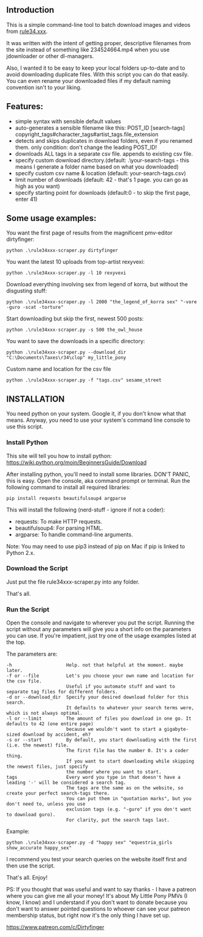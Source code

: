 ## Introduction
This is a simple command-line tool to batch download images and videos from [rule34.xxx](https://rule34.xxx/).

It was written with the intent of getting proper, descriptive filenames from the site 
instead of something like 234524664.mp4 when you use jdownloader or other dl-managers.

Also, I wanted it to be easy to keep your local folders up-to-date and to avoid
downloading duplicate files.
With this script you can do that easily. You can even rename your downloaded files if my
default naming convention isn't to your liking.

## Features:
- simple syntax with sensible default values
- auto-generates a sensible filename like this: POST_ID [search-tags] copyright_tags#character_tags#artist_tags.file_extension
- detects and skips duplicates in download folders, even if you renamed them. only condition: don't change the leading POST_ID!
- downloads ALL tags in a separate csv file. appends to existing csv file.
- specify custom download directory.(default: .\your-search-tags  -  this means I generate a folder name based on what you downloaded)
- specify custom csv name & location (default: your-search-tags.csv)
- limit number of downloads (default: 42 - that's 1 page. you can go as high as you want)
- specify starting point for downloads (default:0 - to skip the first page, enter 41)

## Some usage examples:

You want the first page of results from the magnificent pmv-editor dirtyfinger:

    python .\rule34xxx-scraper.py dirtyfinger

You want the latest 10 uploads from top-artist rexyvexi:

    python .\rule34xxx-scraper.py -l 10 rexyvexi

Download everything involving sex from legend of korra, but without the disgusting stuff:
    
    python .\rule34xxx-scraper.py -l 2000 "the_legend_of_korra sex" "-vore -guro -scat -torture" 

Start downloading but skip the first, newest 500 posts:
    
    python .\rule34xxx-scraper.py -s 500 the_owl_house

You want to save the downloads in a specific directory:
    
    python .\rule34xxx-scraper.py --download_dir "C:\Documents\Taxes\r34\clop" my_little_pony

Custom name and location for the csv file
    
    python .\rule34xxx-scraper.py -f "tags.csv" sesame_street

## INSTALLATION

You need python on your system. Google it, if you don't know what that means.
Anyway, you need to use your system's command line console to use this script.

### Install Python

This site will tell you how to install python: https://wiki.python.org/moin/BeginnersGuide/Download

After installing python, you'll need to install some libraries. DON'T PANIC, this is easy.
Open the console, aka command prompt or terminal.
Run the following command to install all required libraries:

    pip install requests beautifulsoup4 argparse

This will install the following (nerd-stuff - ignore if not a coder):
* requests: To make HTTP requests.
* beautifulsoup4: For parsing HTML.
* argparse: To handle command-line arguments.

Note: You may need to use pip3 instead of pip on Mac if pip is linked to Python 2.x.

### Download the Script
Just put the file rule34xxx-scraper.py into any folder. 

That's all.

### Run the Script
Open the console and navigate to wherever you put the script.
Running the script without any parameters will give you a short info on the parameters you can use.
If you're impatient, just try one of the usage examples listed at the top.

The parameters are:
```
-h                    Help. not that helpful at the moment. maybe later.
-f or --file          Let's you choose your own name and location for the csv file.
                      Useful if you automate stuff and want to separate tag files for different folders.
-d or --download_dir  Specify your desired download folder for this search.
                      It defaults to whatever your search terms were, which is not always optimal.
-l or --limit         The amount of files you download in one go. It defaults to 42 (one entire page)
                      because we wouldn't want to start a gigabyte-sized download by accident, eh?
-s or --start         By default, you start downloading with the first (i.e. the newest) file.
                      The first file has the number 0. It's a coder thing. 
                      If you want to start downloading while skipping the newest files, just specify
                      the number where you want to start.
tags                  Every word you type in that doesn't have a leading '-' will be considered a search tag.
                      The tags are the same as on the website, so create your perfect search-tags there.
                      You can put them in "quotation marks", but you don't need to, unless you use
                      exclusion tags (e.g. "-guro" if you don't want to download guro).
                      For clarity, put the search tags last.
```

Example:

    python .\rule34xxx-scraper.py -d "happy sex" "equestria_girls show_accurate happy_sex"

I recommend you test your search queries on the website itself first and then use the script.

That's all.
Enjoy!

PS:
If you thought that was useful and want to say thanks - I have a patreon where you can give me all your money!
It's about My Little Pony PMVs (I know, I know) and I understand if you don't want to donate because you don't
want to answer pointed questions to whoever can see your patreon membership status, but right now it's the 
only thing I have set up.

https://www.patreon.com/c/Dirtyfinger
